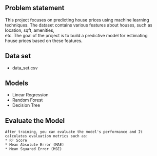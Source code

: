 ## Problem statement
  This project focuses on predicting house prices using machine learning techniques. The dataset contains various features about houses, such as location, sqft, amenities,   
  etc. The goal of the project is to build a predictive model for estimating house prices based on these features.

## Data set
  * data_set.csv

## Models 
  * Linear Regression
  * Random Forest
  * Decision Tree

## Evaluate the Model
    After training, you can evaluate the model's performance and It calculates evaluation metrics such as:
    * R² Score
    * Mean Absolute Error (MAE)
    * Mean Squared Error (MSE)
